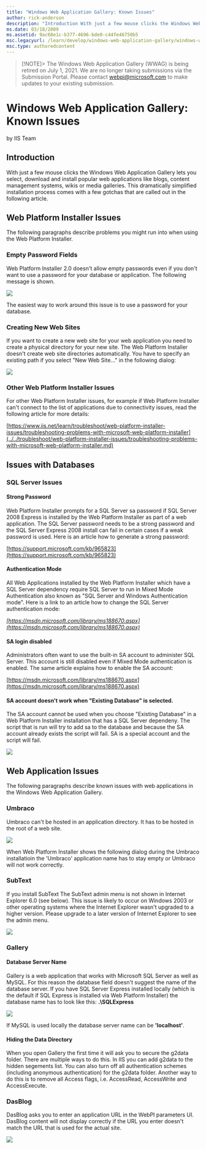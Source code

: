```yaml
---
title: "Windows Web Application Gallery: Known Issues"
author: rick-anderson
description: "Introduction With just a few mouse clicks the Windows Web Application Gallery lets you select, download and install popular web applications like blogs, cont..."
ms.date: 03/18/2009
ms.assetid: 9ac68e1c-b377-4696-bde0-c44fe46750b5
msc.legacyurl: /learn/develop/windows-web-application-gallery/windows-web-application-gallery-known-issues
msc.type: authoredcontent
---
```

> [!NOTE]> The Windows Web Application Gallery (WWAG) is being retired on July 1, 2021. We are no longer taking submissions via the Submission Portal. Please contact webpi@microsoft.com to make updates to your existing submission.

# Windows Web Application Gallery: Known Issues

by IIS Team

## Introduction

With just a few mouse clicks the Windows Web Application Gallery lets you select, download and install popular web applications like blogs, content management systems, wikis or media galleries. This dramatically simplified installation process comes with a few gotchas that are called out in the following article.

## Web Platform Installer Issues

The following paragraphs describe problems you might run into when using the Web Platform Installer.

### Empty Password Fields

Web Platform Installer 2.0 doesn't allow empty passwords even if you don't want to use a password for your database or application. The following message is shown.

[![](windows-web-application-gallery-known-issues/_static/image29.png)](windows-web-application-gallery-known-issues/_static/image27.png)

The easiest way to work around this issue is to use a password for your database.

### Creating New Web Sites

If you want to create a new web site for your web application you need to create a physical directory for your new site. The Web Platform Installer doesn't create web site directories automatically. You have to specify an existing path if you select "New Web Site..." in the following dialog:

[![](windows-web-application-gallery-known-issues/_static/image33.png)](windows-web-application-gallery-known-issues/_static/image31.png)

### Other Web Platform Installer Issues

For other Web Platform Installer issues, for example if Web Platform Installer can't connect to the list of applications due to connectivity issues, read the following article for more details:

[https://www.iis.net/learn/troubleshoot/web-platform-installer-issues/troubleshooting-problems-with-microsoft-web-platform-installer](../../troubleshoot/web-platform-installer-issues/troubleshooting-problems-with-microsoft-web-platform-installer.md)

## Issues with Databases

### SQL Server Issues

#### Strong Password

Web Platform Installer prompts for a SQL Server sa password if SQL Server 2008 Express is installed by the Web Platform Installer as part of a web application. The SQL Server password needs to be a strong password and the SQL Server Express 2008 install can fail in certain cases if a weak password is used. Here is an article how to generate a strong password:

[https://support.microsoft.com/kb/965823](https://support.microsoft.com/kb/965823)

#### Authentication Mode

All Web Applications installed by the Web Platform Installer which have a SQL Server dependency require SQL Server to run in Mixed Mode Authentication also known as "SQL Server and Windows Authentication mode". Here is a link to an article how to change the SQL Server authentication mode:

*[https://msdn.microsoft.com/library/ms188670.aspx](https://msdn.microsoft.com/library/ms188670.aspx)*

#### SA login disabled

Administrators often want to use the built-in SA account to administer SQL Server. This account is still disabled even if Mixed Mode authentication is enabled. The same article explains how to enable the SA account:

[https://msdn.microsoft.com/library/ms188670.aspx](https://msdn.microsoft.com/library/ms188670.aspx)

#### SA account doesn't work when "Existing Database" is selected.

The SA account cannot be used when you choose "Existing Database" in a Web Platform Installer installation that has a SQL Server dependeny. The script that is run will try to add sa to the database and because the SA account already exists the script will fail. SA is a special account and the script will fail.

[![](windows-web-application-gallery-known-issues/_static/image38.png)](windows-web-application-gallery-known-issues/_static/image37.png)

## Web Application Issues

The following paragraphs describe known issues with web applications in the Windows Web Application Gallery.

### Umbraco

Umbraco can't be hosted in an application directory. It has to be hosted in the root of a web site.

[![](windows-web-application-gallery-known-issues/_static/image40.png)](windows-web-application-gallery-known-issues/_static/image39.png)

When Web Platform Installer shows the following dialog during the Umbraco installatioin the 'Umbraco' application name has to stay empty or Umbraco will not work correctly.

### SubText

If you install SubText The SubText admin menu is not shown in Internet Explorer 6.0 (see below). This issue is likely to occur on Windows 2003 or other operating systems where the Internet Explorer wasn't upgraded to a higher version. Please upgrade to a later version of Internet Explorer to see the admin menu.

[![](windows-web-application-gallery-known-issues/_static/image45.png)](windows-web-application-gallery-known-issues/_static/image44.png)

### Gallery

#### Database Server Name

Gallery is a web application that works with Microsoft SQL Server as well as MySQL. For this reason the database field doesn't suggest the name of the database server. If you have SQL Server Express installed locally (which is the default if SQL Express is installed via Web Platform Installer) the database name has to look like this: **.\SQLExpress**

[![](windows-web-application-gallery-known-issues/_static/image47.png)](windows-web-application-gallery-known-issues/_static/image46.png)

If MySQL is used locally the database server name can be **'localhost'**.

#### Hiding the Data Directory

When you open Gallery the first time it will ask you to secure the g2data folder. There are multiple ways to do this. In IIS you can add g2data to the hidden segements list. You can also turn off all authentication schemes (including anonymous authentication) for the g2data folder. Another way to do this is to remove all Access flags, i.e. AccessRead, AccessWrite and AccessExecute.

### DasBlog

DasBlog asks you to enter an application URL in the WebPI parameters UI. DasBlog content will not display correctly if the URL you enter doesn't match the URL that is used for the actual site.

[![](windows-web-application-gallery-known-issues/_static/image50.png)](windows-web-application-gallery-known-issues/_static/image49.png)
